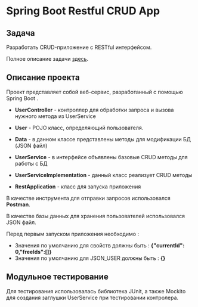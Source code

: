 # Spring Boot Restful CRUD App

## Задача

Разработать CRUD-приложение с RESTful интерфейсом.

Полное описание задачи [здесь](task.jpg).


## Описание проекта 

Проект представляет собой веб-сервис, разработанный 
с помощью Spring Boot .


- **UserController** - контроллер для обработки запроса и вызова нужного метода из UserService

- **User** - POJO класс, определяющий пользователя.

- **Data** - в данном классе представлены методы для модификации БД (JSON файл)

- **UserService** - в интерфейсе объявлены базовые CRUD методы для работы с БД

- **UserServiceImplementation** - данный класс реализует CRUD методы

- **RestApplication** - класс для запуска приложения

В качестве инструмента для отправки запросов использовался **Postman**.

В качестве базы данных для хранения пользователей использовался JSON файл.

Перед первым запуском приложения необходимо :
- Значения по умолчанию для свойств должны быть : **{"currentId": 0,"freeIds":[]}**
- Значения по умолчанию для JSON_USER должны быть : **{}**


## Модульное тестирование

Для тестирования использовалась библиотека JUnit,
а также Mockito для создания заглушки UserService при тестировании контролера.
